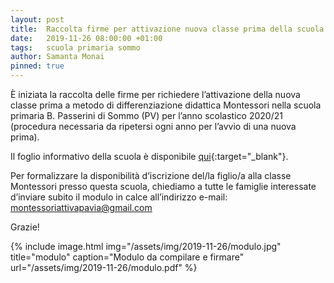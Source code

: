 ```yaml
---
layout: post
title:  Raccolta firme per attivazione nuova classe prima della scuola primaria per anno scolastico 2010/21
date:   2019-11-26 08:00:00 +01:00
tags:   scuola primaria sommo
author: Samanta Monai
pinned: true
---
```

È iniziata la raccolta delle firme per richiedere l’attivazione della nuova classe prima a metodo di differenziazione didattica Montessori nella scuola primaria B. Passerini di Sommo (PV) per l’anno scolastico 2020/21 (procedura necessaria da ripetersi ogni anno per l’avvio di una nuova prima).

Il foglio informativo della scuola è disponibile [qui](/assets/img/2019-11-26/foglio_informativo.pdf){:target="_blank"}.

Per formalizzare la disponibilità d’iscrizione del/la figlio/a alla classe Montessori presso questa scuola, chiediamo a tutte le famiglie interessate d’inviare subito il modulo in calce all’indirizzo e-mail: montessoriattivapavia@gmail.com

Grazie!


{% include image.html img="/assets/img/2019-11-26/modulo.jpg" title="modulo" caption="Modulo da compilare e firmare" url="/assets/img/2019-11-26/modulo.pdf" %}
